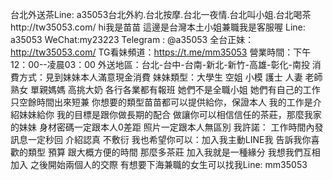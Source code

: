 台北外送茶Line: a35053台北外約.台北按摩.台北一夜情.台北叫小姐.台北喝茶http://tw35053.com/
hi我是苗苗 這邊是台灣本土小姐兼職我是客服喔
Line: a35053 WeChat:my23223 Telegram : @a35053
全台正妹：http://tw35053.com/ 
TG看妹頻道：https://t.me/mm35053
營業時間：下午12：00--凌晨03：00 
外送地區：台北-台中-台南-新北-新竹-高雄-彰化-南投
消費方式：見到妹妹本人滿意現金消費
妹妹類型：大學生 空姐 小模 護士 人妻 老師 熟女 單親媽媽 高挑大奶
各行各業都有報班 
她們不是全職小姐 她們有自己的工作 只空餘時間出來短兼
你想要的類型苗苗都可以提供給你，保證本人
我的工作是介紹妹妹給你
我的目標是跟你做長期的配合 做讓你可以相信信任的茶莊，那麼我家的妹妹 身材密碼一定跟本人0差距
照片一定跟本人無區別
我許諾： 工作時間內發訊息一定秒回 介紹認真 不敷衍 
我也希望你可以：加入我主動LINE我 告訴我你喜歡的類型 預算 跟大概方便的時間
那麼多茶莊 加入我就是一種緣分 我想我們互相加入 之後開始兩個人的交際
有想要下海兼職的女生可以找我Line: mm35053